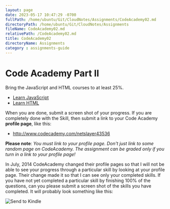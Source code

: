 ```yaml
---
layout: page
date: 2023-05-17 10:47:29 -0700
fullPath: /home/ubuntu/Git/CloudNotes/Assignments/CodeAcademy02.md
directoryPath: /home/ubuntu/Git/CloudNotes/Assignments
fileName: CodeAcademy02.md
relativePath: /CodeAcademy02.md
title: CodeAcademy02
directoryName: Assignments
category : assignments-guide
---
```


# Code Academy Part II

Bring the JavaScript and HTML courses to at least 25%.

- [Learn JavaScript][ljs]
- [Learn HTML](https://www.codecademy.com/learn/learn-html)


When you are done, submit a screen shot of your progress. If you are completely done with the Skill, then submit a link to your Code Academy **profile page**, like this:

- <http://www.codecademy.com/netslayer43536>

**Please note**: *You must link to your profile page. Don't just link to some random page on CodeAcademy. The assignment can be graded only if you turn in a link to your profile page!*

In July, 2014 CodeAcademy changed their profile pages so that I will not be able to see your progress through a particular skill by looking at your profile page. Their change made it so that I can see only your completed skills. If you have not yet completed a particular skill by finishing 100% of the questions, can you please submit a screen shot of the skills you have completed. It will probably look something like this:

![Send to Kindle](https://drive.google.com/uc?export=view&id=0B25UTAlOfPRGcnB5VG8zMVVDWFE)

[ljs]: https://www.codecademy.com/learn/introduction-to-javascript

